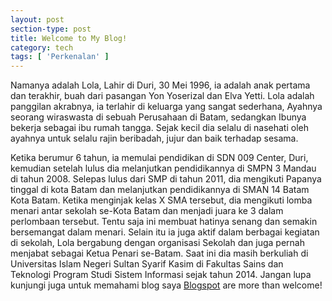 ```yaml
---
layout: post
section-type: post
title: Welcome to My Blog!
category: tech
tags: [ 'Perkenalan' ]
---
```


Namanya adalah Lola, Lahir di Duri, 30 Mei 1996, ia adalah anak pertama dan terakhir, buah dari pasangan Yon Yoserizal dan Elva Yetti. Lola adalah panggilan akrabnya, ia terlahir di keluarga yang sangat sederhana, Ayahnya seorang wiraswasta di sebuah Perusahaan di Batam, sedangkan Ibunya bekerja sebagai ibu rumah tangga. Sejak kecil dia selalu di nasehati oleh ayahnya untuk selalu rajin beribadah, jujur dan baik terhadap sesama.

Ketika berumur 6 tahun, ia memulai pendidikan di SDN 009 Center, Duri, kemudian setelah lulus dia melanjutkan pendidikannya di SMPN 3 Mandau di tahun 2008. Selepas lulus dari SMP di tahun 2011, dia mengikuti Papanya tinggal di kota Batam dan melanjutkan pendidikannya di SMAN 14 Batam Kota Batam.
Ketika menginjak kelas X SMA tersebut, dia mengikuti lomba menari antar sekolah se-Kota Batam dan menjadi juara ke 3 dalam perlombaan tersebut. Tentu saja ini membuat hatinya senang dan semakin bersemangat dalam menari.
Selain itu ia juga aktif dalam berbagai kegiatan di sekolah, Lola bergabung dengan organisasi Sekolah dan juga pernah menjabat sebagai Ketua Penari se-Batam.
Saat ini dia masih berkuliah di Universitas Islam Negeri Sultan Syarif Kasim di Fakultas Sains dan Teknologi Program Studi Sistem Informasi sejak tahun 2014.
Jangan lupa kunjungi juga untuk memahami blog saya <a href="http://lolayorivapunya.blogspot.co.id/" target="\_blank">Blogspot</a> are more than welcome!
